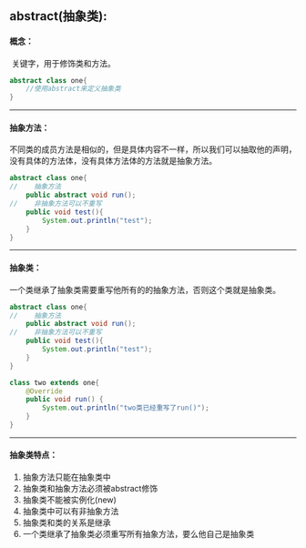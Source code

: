 ## abstract(抽象类):

#### 概念：		

​		关键字，用于修饰类和方法。

```java
abstract class one{
    //使用abstract来定义抽象类
}
```



------

#### 抽象方法：

​		不同类的成员方法是相似的，但是具体内容不一样，所以我们可以抽取他的声明，没有具体的方法体，没有具体方法体的方法就是抽象方法。

```java
abstract class one{
//    抽象方法
    public abstract void run();
//    非抽象方法可以不重写
    public void test(){
        System.out.println("test");
    }
}
```



------

#### 抽象类：

​		一个类继承了抽象类需要重写他所有的的抽象方法，否则这个类就是抽象类。

```java
abstract class one{
//    抽象方法
    public abstract void run();
//    非抽象方法可以不重写
    public void test(){
        System.out.println("test");
    }
}

class two extends one{
    @Override
    public void run() {
        System.out.println("two类已经重写了run()");
    }
}
```

------

#### 抽象类特点：

1. 抽象方法只能在抽象类中
2. 抽象类和抽象方法必须被abstract修饰
3. 抽象类不能被实例化(new)
4. 抽象类中可以有非抽象方法
5. 抽象类和类的关系是继承
6. 一个类继承了抽象类必须重写所有抽象方法，要么他自己是抽象类